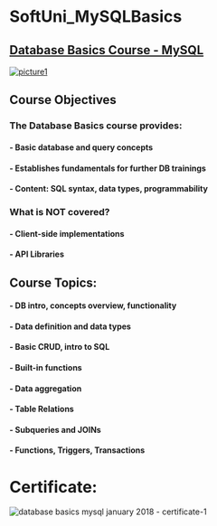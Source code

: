 # SoftUni_MySQLBasics
## [Database Basics Course - MySQL](https://softuni.bg/trainings/1871/database-basics-mysql-january-2018)

[![picture1](https://user-images.githubusercontent.com/16088420/35238101-2f997f32-ffb5-11e7-99e7-34fd428feba0.png)](url)


## Course Objectives
### The Database Basics course provides:
#### - Basic database and query concepts
#### - Establishes fundamentals for further DB trainings
#### - Content: SQL syntax, data types, programmability
### What is NOT covered?
#### - Client-side implementations
#### - API Libraries

## Course Topics:
#### - DB intro, concepts overview, functionality
#### - Data definition and data types
#### - Basic CRUD, intro to SQL
#### - Built-in functions
#### - Data aggregation
#### - Table Relations
#### - Subqueries and JOINs
#### - Functions, Triggers, Transactions

# Certificate:
![database basics mysql january 2018 - certificate-1](https://user-images.githubusercontent.com/16088420/38166549-1112ed92-352e-11e8-9904-e8ec6f6015d2.jpg)

